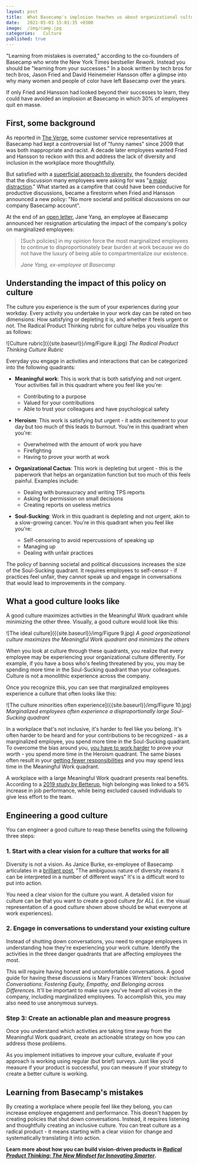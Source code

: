 ```yaml
---
layout: post
title:  What Basecamp's implosion teaches us about organizational culture
date:   2021-05-03 15:01:35 +0300
image:  /img/camp.jpg
categories:   Culture
published: true
---
```


"Learning from mistakes is overrated," according to the co-founders of Basecamp who wrote the New York Times bestseller _Rework_. Instead you should be "learning from your successes." In a book written by tech bros for tech bros, Jason Fried and David Heinemeier Hansson offer a glimpse into why many women and people of color have left Basecamp over the years.

If only Fried and Hansson had looked beyond their successes to learn, they could have avoided an implosion at Basecamp in which 30% of employees quit en masse.

## First, some background
As reported in [The Verge](https://www.theverge.com/2021/4/27/22406673/basecamp-political-speech-policy-controversy), some customer service representatives at Basecamp had kept a controversial list of "funny names" since 2009 that was both inappropriate and racist. A decade later employees wanted Fried and Hansson to reckon with this and address the lack of diversity and inclusion in the workplace more thoughtfully.

But satisfied with a [superficial approach to diversity](https://www.inc.com/magazine/201709/jason-fried/2017-inc5000-diversity-in-the-workforce.html), the founders decided that the discussion many employees were asking for was "[a major distraction](https://world.hey.com/jason/changes-at-basecamp-7f32afc5)." What started as a campfire that could have been conducive for productive discussions, became a firestorm when Fried and Hansson announced a new policy: "No more societal and political discussions on our company Basecamp account".

At the end of an [open letter](https://janeyang.org/2021/04/27/an-open-letter-to-jason-and-david/), Jane Yang, an employee at Basecamp announced her resignation articulating the impact of the company's policy on marginalized employees:

>[Such policies] in my opinion force the most marginalized employees to continue to disproportionately bear burden at work because we do not have the luxury of being able to compartmentalize our existence.
>
><cite> Jane Yang, ex-employee at Basecamp </cite>


## Understanding the impact of this policy on culture

The culture you experience is the sum of your experiences during your workday. Every activity you undertake in your work day can be rated on two dimensions: How satisfying or depleting it is, and whether it feels urgent or not. The Radical Product Thinking rubric for culture helps you visualize this as follows:

![Culture rubric]({{site.baseurl}}/img/Figure 8.jpg)
*The Radical Product Thinking Culture Rubric*

Everyday you engage in activities and interactions that can be categorized into the following quadrants:
* **Meaningful work**: This is work that is both satisfying and not urgent. Your activities fall in this quadrant where you feel like you're:
    * Contributing to a purpose
    * Valued for your contributions
    * Able to trust your colleagues and have psychological safety

* **Heroism**: This work is satisfying but urgent - it adds excitement to your day but too much of this leads to burnout. You're in this quadrant when you're:
    * Overwhelmed with the amount of work you have
    * Firefighting
    * Having to prove your worth at work
* **Organizational Cactus**: This work is depleting but urgent - this is the paperwork that helps an organization function but too much of this feels painful. Examples include:
    * Dealing with bureaucracy and writing TPS reports
    * Asking for permission on small decisions
    * Creating reports on useless metrics

* **Soul-Sucking**: Work in this quadrant is depleting and not urgent, akin to a slow-growing cancer. You're in this quadrant when you feel like you're:
    * Self-censoring to avoid repercussions of speaking up
    * Managing up
    * Dealing with unfair practices

The policy of banning societal and political discussions increases the size of the Soul-Sucking quadrant. It requires employees to self-censor - if practices feel unfair, they cannot speak up and engage in conversations that would lead to improvements in the company.

## What a good culture looks like
A good culture maximizes activities in the Meaningful Work quadrant while minimizing the other three. Visually, a good culture would look like this:


![The ideal culture]({{site.baseurl}}/img/Figure 9.jpg)
*A good organizational culture maximizes the Meaningful Work quadrant and minimizes the others*

When you look at culture through these quadrants, you realize that every employee may be experiencing your organizational culture differently. For example, if you have a boss who's feeling threatened by you, you may be spending more time in the Soul-Sucking quadrant than your colleagues. Culture is not a monolithic experience across the company.

Once you recognize this, you can see that marginalized employees experience a culture that often looks like this:

![The culture minorities often experience]({{site.baseurl}}/img/Figure 10.jpg)
*Marginalized employees often experience a disproportionally large Soul-Sucking quadrant*

In a workplace that's not inclusive, it's harder to feel like you belong. It's often harder to be heard and for your contributions to be recognized - as a marginalized employee, you spend more time in the Soul-Sucking quadrant. To overcome the bias around you, [you have to work harder](https://www.pewresearch.org/fact-tank/2018/01/10/black-stem-employees-perceive-a-range-of-race-related-slights-and-inequities-at-work/) to prove your worth - you spend more time in the Heroism quadrant. The same biases often result in your [getting fewer responsibilities](https://www.americanprogress.org/issues/economy/reports/2019/12/05/478150/african-americans-face-systematic-obstacles-getting-good-jobs/) and you may spend less time in the Meaningful Work quadrant.

A workplace with a large Meaningful Work quadrant presents real benefits. According to a [2019 study by Betterup](https://hbr.org/2019/12/the-value-of-belonging-at-work), high belonging was linked to a 56% increase in job performance, while being excluded caused individuals to give less effort to the team.

## Engineering a good culture
You can engineer a good culture to reap these benefits using the following three steps:

### 1. Start with a clear vision for a culture that works for all
Diversity is not a vision. As Janice Burke, ex-employee of Basecamp articulates in a [brilliant post](https://m.signalvnoise.com/author/janice-burch/), "The ambiguous nature of diversity means it can be interpreted in a number of different ways" It's is a difficult word to put into action.

You need a clear vision for the culture you want. A detailed vision for culture can be that you want to create a good culture *for ALL* (i.e. the visual representation of a good culture shown above should be what everyone at work experiences).

### 2. Engage in conversations to understand your existing culture
Instead of shutting down conversations, you need to engage employees in understanding how they're experiencing your work culture. Identify the activities in the three danger quadrants that are affecting employees the most.

This will require having honest and uncomfortable conversations. A good guide for having these discussions is Mary Frances Winters' book: _Inclusive Conversations: Fostering Equity, Empathy, and Belonging across Differences_. It'll be important to make sure you've heard all voices in the company, including marginalized employees. To accomplish this, you may also need to use anonymous surveys.

### Step 3: Create an actionable plan and measure progress

Once you understand which activities are taking time away from the Meaningful Work quadrant, create an actionable strategy on how you can address those problems.

As you implement initiatives to improve your culture, evaluate if your approach is working using regular (but brief) surveys. Just like you'd measure if your product is successful, you can measure if your strategy to create a better culture is working.

## Learning from Basecamp's mistakes
By creating a workplace where people feel like they belong, you can increase employee engagement and performance. This doesn't happen by creating policies that shut down conversations. Instead, it requires listening and thoughtfully creating an inclusive culture. You can treat culture as a radical product - it means starting with a clear vision for change and systematically translating it into action.

**Learn more about how you can build vision-driven products in [_Radical Product Thinking: The New Mindset for Innovating Smarter_](https://www.amazon.com/gp/product/1523093315?pf_rd_r=J68TXV5CE9036N5VZKCT&pf_rd_p=5ae2c7f8-e0c6-4f35-9071-dc3240e894a8&pd_rd_r=0b22ca52-c9d0-4964-acb1-9d5fb1e60801&pd_rd_w=Es99z&pd_rd_wg=S1Qbc&ref_=pd_gw_unk).**